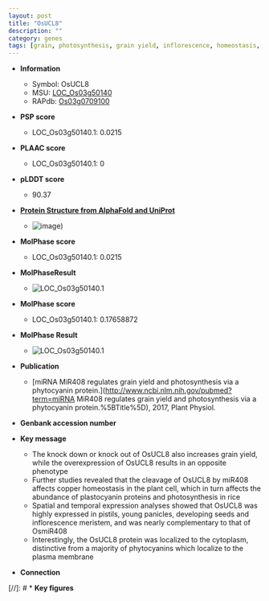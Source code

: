 ```yaml
---
layout: post
title: "OsUCL8"
description: ""
category: genes
tags: [grain, photosynthesis, grain yield, inflorescence, homeostasis, plasma membrane, copper]
---
```


* **Information**  
    + Symbol: OsUCL8  
    + MSU: [LOC_Os03g50140](http://rice.plantbiology.msu.edu/cgi-bin/ORF_infopage.cgi?orf=LOC_Os03g50140)  
    + RAPdb: [Os03g0709100](http://rapdb.dna.affrc.go.jp/viewer/gbrowse_details/irgsp1?name=Os03g0709100)  

* **PSP score**  
    + LOC_Os03g50140.1: 0.0215 

* **PLAAC score**  
    + LOC_Os03g50140.1: 0 

* **pLDDT score**
    + 90.37

* **[Protein Structure from AlphaFold and UniProt](https://www.uniprot.org/uniprotkb/Q53RK4/entry#structure)**
    + ![image](https://ricepsp.github.io/images/Q5/AF-Q53RK4-F1.png))

* **MolPhase score**
    + LOC_Os03g50140.1: 0.0215

* **MolPhaseResult**
    + ![LOC_Os03g50140.1](https://ricepsp.github.io/pictures/LOC_Os03g/LOC_Os03g50140.1.png)

* **MolPhase score**
    + LOC_Os03g50140.1: 0.17658872

* **MolPhase Result**
    + ![LOC_Os03g50140.1](https://304243504.github.io/Pictures/LOC_Os03g/LOC_Os03g50140.1.png)

* **Publication**  
    + [miRNA MiR408 regulates grain yield and photosynthesis via a phytocyanin protein.](http://www.ncbi.nlm.nih.gov/pubmed?term=miRNA MiR408 regulates grain yield and photosynthesis via a phytocyanin protein.%5BTitle%5D), 2017, Plant Physiol.

* **Genbank accession number**  

* **Key message**  
    + The knock down or knock out of OsUCL8 also increases grain yield, while the overexpression of OsUCL8 results in an opposite phenotype
    + Further studies revealed that the cleavage of OsUCL8 by miR408 affects copper homeostasis in the plant cell, which in turn affects the abundance of plastocyanin proteins and photosynthesis in rice
    + Spatial and temporal expression analyses showed that OsUCL8 was highly expressed in pistils, young panicles, developing seeds and inflorescence meristem, and was nearly complementary to that of OsmiR408
    + Interestingly, the OsUCL8 protein was localized to the cytoplasm, distinctive from a majority of phytocyanins which localize to the plasma membrane

* **Connection**  

[//]: # * **Key figures**  


